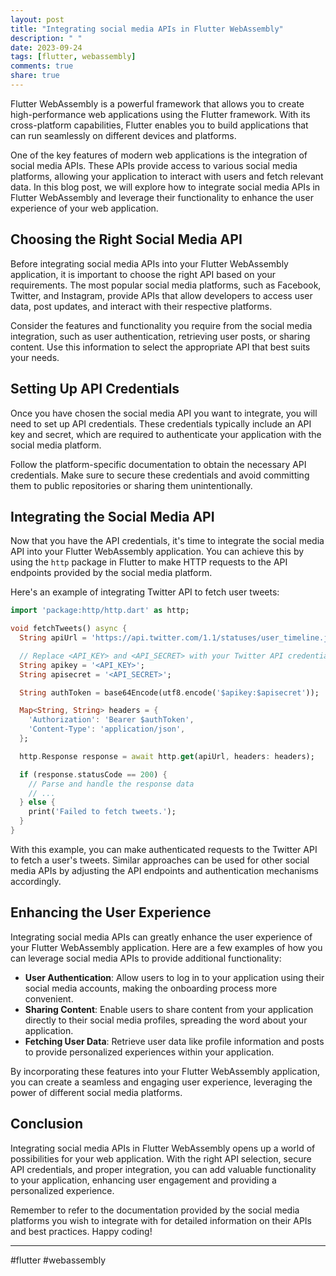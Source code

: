 ```yaml
---
layout: post
title: "Integrating social media APIs in Flutter WebAssembly"
description: " "
date: 2023-09-24
tags: [flutter, webassembly]
comments: true
share: true
---
```


Flutter WebAssembly is a powerful framework that allows you to create high-performance web applications using the Flutter framework. With its cross-platform capabilities, Flutter enables you to build applications that can run seamlessly on different devices and platforms.

One of the key features of modern web applications is the integration of social media APIs. These APIs provide access to various social media platforms, allowing your application to interact with users and fetch relevant data. In this blog post, we will explore how to integrate social media APIs in Flutter WebAssembly and leverage their functionality to enhance the user experience of your web application.

## Choosing the Right Social Media API

Before integrating social media APIs into your Flutter WebAssembly application, it is important to choose the right API based on your requirements. The most popular social media platforms, such as Facebook, Twitter, and Instagram, provide APIs that allow developers to access user data, post updates, and interact with their respective platforms.

Consider the features and functionality you require from the social media integration, such as user authentication, retrieving user posts, or sharing content. Use this information to select the appropriate API that best suits your needs.

## Setting Up API Credentials

Once you have chosen the social media API you want to integrate, you will need to set up API credentials. These credentials typically include an API key and secret, which are required to authenticate your application with the social media platform.

Follow the platform-specific documentation to obtain the necessary API credentials. Make sure to secure these credentials and avoid committing them to public repositories or sharing them unintentionally.

## Integrating the Social Media API

Now that you have the API credentials, it's time to integrate the social media API into your Flutter WebAssembly application. You can achieve this by using the `http` package in Flutter to make HTTP requests to the API endpoints provided by the social media platform.

Here's an example of integrating Twitter API to fetch user tweets:

```dart
import 'package:http/http.dart' as http;

void fetchTweets() async {
  String apiUrl = 'https://api.twitter.com/1.1/statuses/user_timeline.json?screen_name=flutterdev&count=10';

  // Replace <API_KEY> and <API_SECRET> with your Twitter API credentials
  String apikey = '<API_KEY>';
  String apisecret = '<API_SECRET>';

  String authToken = base64Encode(utf8.encode('$apikey:$apisecret'));

  Map<String, String> headers = {
    'Authorization': 'Bearer $authToken',
    'Content-Type': 'application/json',
  };

  http.Response response = await http.get(apiUrl, headers: headers);

  if (response.statusCode == 200) {
    // Parse and handle the response data
    // ...
  } else {
    print('Failed to fetch tweets.');
  }
}
```

With this example, you can make authenticated requests to the Twitter API to fetch a user's tweets. Similar approaches can be used for other social media APIs by adjusting the API endpoints and authentication mechanisms accordingly.

## Enhancing the User Experience

Integrating social media APIs can greatly enhance the user experience of your Flutter WebAssembly application. Here are a few examples of how you can leverage social media APIs to provide additional functionality:

- **User Authentication**: Allow users to log in to your application using their social media accounts, making the onboarding process more convenient.
- **Sharing Content**: Enable users to share content from your application directly to their social media profiles, spreading the word about your application.
- **Fetching User Data**: Retrieve user data like profile information and posts to provide personalized experiences within your application.

By incorporating these features into your Flutter WebAssembly application, you can create a seamless and engaging user experience, leveraging the power of different social media platforms.

## Conclusion

Integrating social media APIs in Flutter WebAssembly opens up a world of possibilities for your web application. With the right API selection, secure API credentials, and proper integration, you can add valuable functionality to your application, enhancing user engagement and providing a personalized experience.

Remember to refer to the documentation provided by the social media platforms you wish to integrate with for detailed information on their APIs and best practices. Happy coding!

---

#flutter #webassembly